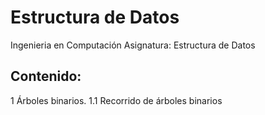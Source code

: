 # Estructura de Datos

Ingenieria en Computación
Asignatura: Estructura de Datos

## Contenido:

1 Árboles binarios.
1.1 Recorrido de árboles binarios
